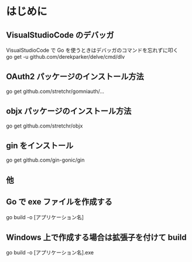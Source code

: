 # はじめに

## VisualStudioCode のデバッガ

VisualStudioCode で Go を使うときはデバッガのコマンドを忘れずに叩く  
go get -u github.com/derekparker/delve/cmd/dlv

## OAuth2 パッケージのインストール方法

go get github.com/stretchr/gomniauth/...

## objx パッケージのインストール方法

go get github.com/stretchr/objx

## gin をインストール

go get github.com/gin-gonic/gin

## 他

## Go で exe ファイルを作成する

go build -o [アプリケーション名]

## Windows 上で作成する場合は拡張子を付けて build

go build -o [アプリケーション名].exe
